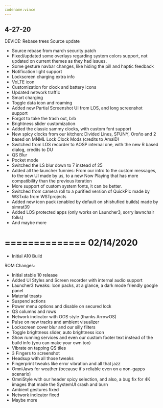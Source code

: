 ```yaml
---
codename:vince 
---
```

4-27-20
---

DEVICE: Rebase trees
Source update

* Source rebase from march security patch
* Fixed/updated some overlays regarding system colors support, not updated on current themes as they had issues.
* Some gesture navbar changes, like hiding the pill and haptic feedback
* Notification light support
* Lockscreen charging extra info
* VoLTE icon
* Customization for clock and battery icons
* Updated network traffic
* Smart charging
* Toggle data icon and roaming
* Added new Partial Screenshot UI from LOS, and long screenshot support
* Forgot to take the trash out, brb
* Brightness slider customization
* Added the classic sammy clocks, with custom font support
* New spicy clocks from our kitchen: Divided Lines, SFUNY, Oroño and 2 based on MNML Lock Clock Mods (credits to AmalD)
* Switched from LOS recorder to AOSP internal one, with the new R based dialog, credits to DU
* QS Blur
* Pocket mode
* Switched the LS blur down to 7 instead of 25
* Added all the launcher funnies: From our intro to the custom messages, to the new UI made by us, to a new Now Playing that has more compatibility than the previous iteration
* More support of custom system fonts, it can be better.
* Switched from camera roll to a purified version of QuickPic made by WSTxda from WSTprojects
* Added new icon pack (enabled by default on shishufied builds) made by simrat39
* Added LOS protected apps (only works on Launcher3, sorry lawnchair folks)
* And maybe more


==============
  02/14/2020
==============

- Initial A10 Build

ROM Changes:
- Initial stable 10 release
- Added UI Styles and Screen recorder with internal audio support
- Launcher3 tweaks: Icon packs, at a glance, a dark mode friendly google panel
- Material toasts
- Suspend actions
- Power menu options and disable on secured lock
- QS columns and rows
- Network indicator with OOS style (thanks ArrowOS)
- Pulse on new tracks and ambient visualizer
- Lockscreen cover blur and our silly filters
- Toggle brightness slider, auto brightness icon
- Show running services and even our custom footer text instead of the build info (you can make your own too)
- Vibrate on tapping QS tiles
- 3 Fingers to screenshot
- Headsup with all those tweaks
- Fingerprint tweaks like error vibration and all that jazz
- OmniJaws for weather (because it's reliable even on a non-gapps scenario)
- OmniStyle with our header spicy selection, and also, a bug fix for 4K images that made the SystemUI crash and burn
- Ambient gestures fixed
- Network indicator fixed
- Maybe more
